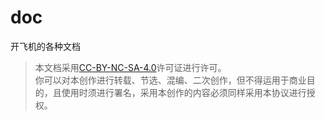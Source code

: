 # doc

开飞机的各种文档

>本文档采用[CC-BY-NC-SA-4.0](https://creativecommons.org/licenses/by-nc-sa/4.0/)许可证进行许可。  
你可以对本创作进行转载、节选、混编、二次创作，但不得运用于商业目
的，且使用时须进行署名，采用本创作的内容必须同样采用本协议进行授
权。

